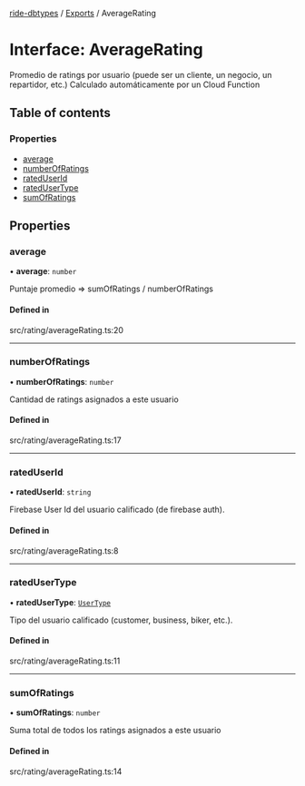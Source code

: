 [ride-dbtypes](../README.md) / [Exports](../modules.md) / AverageRating

# Interface: AverageRating

Promedio de ratings por usuario (puede ser un cliente, un negocio, un repartidor, etc.)
Calculado automáticamente por un Cloud Function

## Table of contents

### Properties

- [average](AverageRating.md#average)
- [numberOfRatings](AverageRating.md#numberofratings)
- [ratedUserId](AverageRating.md#rateduserid)
- [ratedUserType](AverageRating.md#ratedusertype)
- [sumOfRatings](AverageRating.md#sumofratings)

## Properties

### average

• **average**: `number`

Puntaje promedio => sumOfRatings / numberOfRatings

#### Defined in

src/rating/averageRating.ts:20

___

### numberOfRatings

• **numberOfRatings**: `number`

Cantidad de ratings asignados a este usuario

#### Defined in

src/rating/averageRating.ts:17

___

### ratedUserId

• **ratedUserId**: `string`

Firebase User Id del usuario calificado (de firebase auth).

#### Defined in

src/rating/averageRating.ts:8

___

### ratedUserType

• **ratedUserType**: [`UserType`](../modules.md#usertype)

Tipo del usuario calificado (customer, business, biker, etc.).

#### Defined in

src/rating/averageRating.ts:11

___

### sumOfRatings

• **sumOfRatings**: `number`

Suma total de todos los ratings asignados a este usuario

#### Defined in

src/rating/averageRating.ts:14
